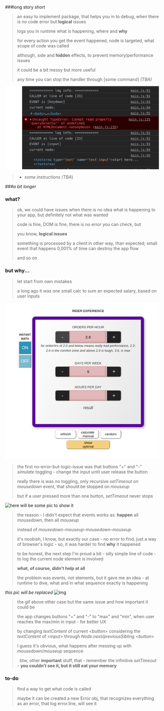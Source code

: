 ###long story short
>an easy to implement package, that helps you in to debug, when there is no code error but **logical** issues
>
>logs you in runtime what is happening, where and **why**
>
>for every action you get the event happened, node is targeted, what scope of code was called
>
>although, side and **hidden** effects, to prevent memory/performance issues
>
>it could be a bit messy but more useful
>
>any time you can stop the handler through [some command] _(TBA)_


![img](assets/preview-one.png)

>- _some instructions (TBA_)

###_a bit longer_
### what?

>ok, we could have issues when there is no idea what is happening to your app, but definitely not what was wanted
>
>code is fine, DOM is fine, there is no error you can check, but
>
>you know, **logical issues**
>
>something is processed by a client in other way, than expected; small event that happens 0,001% of time can destroy the app flow
>
>and so on

### but why...

>let start from own mistakes
>
>a long ago it was one small calc to sum an expected salary, based on user inputs

![img](assets/count-one.png)

>the first no-error-but-logic-issue was that buttons "+" and "-" _simulate_ toggling - change the input until user release the button
>
>really there is was no toggling, only recursive _setTimeout_ on _mousedown_ event, that should be stopped on _mouseup_
> 
>but if a user pressed more than one button, _setTimeout_ never stops
> 

![**here will be some pic to show it**]()

>the reason - I didn't expect that events works as: **happen** all _mousedown_, then all _mouseup_ 
>
>instead of _mousedown-mouseup-mousedown-mouseup_ 
> 
>it's noobish, I know, but exactly our case - no error to find, just a way of browser's logic - so, it was harder to find **why** it happened
> 
>to be honest, the next step I'm proud a bit - silly simple line of code - to log the current node element is involved
> 
> **what, of course, didn't help at all**
>
>the problem was events, not elements, but it gave me an idea - at runtime to dive, what and in what sequence exactly is happening

_this pic will be replaced_
![img](assets/count-two.gif)

>the gif above other case but the same issue and how important it could be
> 
> the app changes buttons "+" and "-" to "max" and "min", when user reaches the max/min in input - for better UX
> 
> by changing _textContent_ of current <_button_> considering the  _textContent_ of <_input_> through _Node.next/previousSibling_ <_button_>
> 
> I guess it's obvious, what happens after messing up with _mousedown_/_mouseup_ sequence
>
> &nbsp; 
> btw, other **important** stuff, that - remember the infinitive _setTimeout_ - **you couldn't see it, but it still eat your memory**
### to-do
>find a way to get what code is called
>
>maybe it can be created a new Error obj, that recognizes everything as an error, that log error.line, will see it
>

